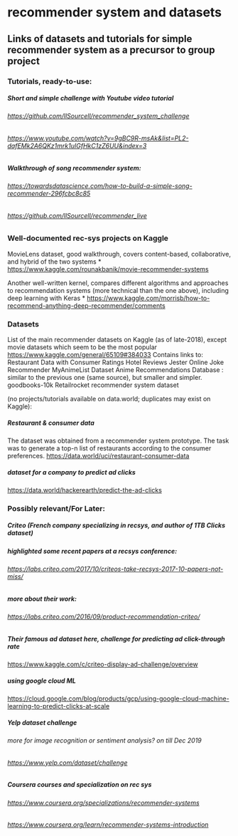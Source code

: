 # recommender system and datasets
## Links of datasets and tutorials for simple recommender system as a precursor to group project

### Tutorials, ready-to-use:

##### Short and simple challenge with Youtube video tutorial
###### https://github.com/llSourcell/recommender_system_challenge
###### https://www.youtube.com/watch?v=9gBC9R-msAk&list=PL2-dafEMk2A6QKz1mrk1uIGfHkC1zZ6UU&index=3


##### Walkthrough of song recommender system:
###### https://towardsdatascience.com/how-to-build-a-simple-song-recommender-296fcbc8c85
###### https://github.com/llSourcell/recommender_live


### Well-documented rec-sys projects on Kaggle
MovieLens dataset, good walkthrough, covers content-based, collaborative, and hybrid of the two systems *
https://www.kaggle.com/rounakbanik/movie-recommender-systems

Another well-written kernel, compares different algorithms and approaches to recommendation systems (more technical than the one above), including deep learning with Keras *
https://www.kaggle.com/morrisb/how-to-recommend-anything-deep-recommender/comments



### Datasets

List of the main recommender datasets on Kaggle (as of late-2018), except movie datasets which seem to be the most popular
https://www.kaggle.com/general/65109#384033
Contains links to:
Restaurant Data with Consumer Ratings
Hotel Reviews
Jester Online Joke Recommender
MyAnimeList Dataset
Anime Recommendations Database : similar to the previous one (same source), but smaller and simpler.
goodbooks-10k
Retailrocket recommender system dataset


(no projects/tutorials available on data.world; duplicates may exist on Kaggle):

##### Restaurant & consumer data
The dataset was obtained from a recommender system prototype. The task was to generate a top-n list of restaurants according to the consumer preferences.
https://data.world/uci/restaurant-consumer-data

##### dataset for a company to predict ad clicks
https://data.world/hackerearth/predict-the-ad-clicks



### Possibly relevant/For Later:

##### Criteo (French company specializing in recsys, and author of 1TB Clicks dataset) 
##### highlighted some recent papers at a recsys conference:
###### https://labs.criteo.com/2017/10/criteos-take-recsys-2017-10-papers-not-miss/
##### more about their work:
###### https://labs.criteo.com/2016/09/product-recommendation-criteo/

##### Their famous ad dataset here, challenge for predicting ad click-through rate
https://www.kaggle.com/c/criteo-display-ad-challenge/overview
##### using google cloud ML
https://cloud.google.com/blog/products/gcp/using-google-cloud-machine-learning-to-predict-clicks-at-scale

##### Yelp dataset challenge
###### more for image recognition or sentiment analysis? on till Dec 2019
###### https://www.yelp.com/dataset/challenge

##### Coursera courses and specialization on rec sys
###### https://www.coursera.org/specializations/recommender-systems
###### https://www.coursera.org/learn/recommender-systems-introduction
